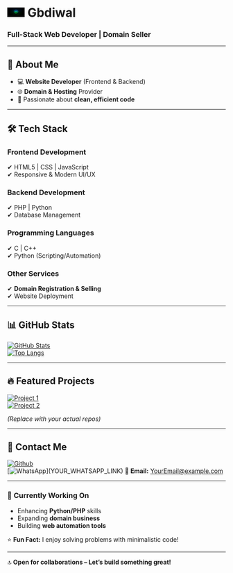 # <img src="https://raw.githubusercontent.com/AKING110/AKING110/main/logo/wallpaperbetter_(1).jpg" width="40px"> **Gbdiwal**  
### **Full-Stack Web Developer | Domain Seller**  

---

## 📌 **About Me**  
- 💻 **Website Developer** (Frontend & Backend)  
- 🌐 **Domain & Hosting** Provider  
- 🔧 Passionate about **clean, efficient code**  

---

## 🛠 **Tech Stack**  
### **Frontend Development**  
✔ HTML5 | CSS | JavaScript  
✔ Responsive & Modern UI/UX  

### **Backend Development**  
✔ PHP | Python  
✔ Database Management  

### **Programming Languages**  
✔ C | C++  
✔ Python (Scripting/Automation)  

### **Other Services**  
✔ **Domain Registration & Selling**  
✔ Website Deployment  

---

## 📊 **GitHub Stats**  
[![GitHub Stats](https://github-readme-stats.vercel.app/api?username=gbdiwal&show_icons=true&theme=dark)](https://github.com/gbdiwal)  
[![Top Langs](https://github-readme-stats.vercel.app/api/top-langs/?username=gbdiwal&layout=compact)](https://github.com/gbdiwal)  

---

## 🔥 **Featured Projects**  
[![Project 1](https://github-readme-stats.vercel.app/api/pin/?username=gbdiwal&repo=REPO_NAME&theme=vision-friendly-dark)](LINK_TO_REPO)  
[![Project 2](https://github-readme-stats.vercel.app/api/pin/?username=gbdiwal&repo=REPO_NAME&theme=vision-friendly-dark)](LINK_TO_REPO)  

*(Replace with your actual repos)*  

---

## 📱 **Contact Me**  
[![Github](https://img.shields.io/badge/GitHub-gbdiwal-black?style=flat-square&logo=github)](https://github.com/gbdiwal)  
[![WhatsApp]([https://img.shields.io/badge/WhatsApp-Gbdiwal-green?style=flat-square&logo=whatsapp](https://wa.me/923093642661))](YOUR_WHATSAPP_LINK)  
📧 **Email:** [YourEmail@example.com](mailto:YourEmail@example.com)  

---

### 🎯 **Currently Working On**  
- Enhancing **Python/PHP** skills  
- Expanding **domain business**  
- Building **web automation tools**  

⭐ **Fun Fact:** I enjoy solving problems with minimalistic code!  

---

🔝 **Open for collaborations – Let’s build something great!**  
